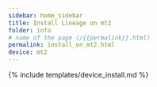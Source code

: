 ```yaml
---
sidebar: home_sidebar
title: Install Lineage on mt2
folder: info
# name of the page (/{{permalink}}.html)
permalink: install_on_mt2.html
device: mt2
---
```

{% include templates/device_install.md %}
